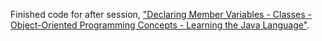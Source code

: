 Finished code for after session, ["Declaring Member Variables - Classes - Object-Oriented Programming Concepts - Learning the Java Language"](https://youtu.be/bPukarhXoOg).
